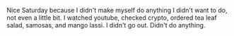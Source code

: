 Nice Saturday because I didn't make myself do anything I didn't want to do, not even a little bit. I watched youtube, checked crypto, ordered tea leaf salad, samosas, and mango lassi. I didn't go out. Didn't do anything.
